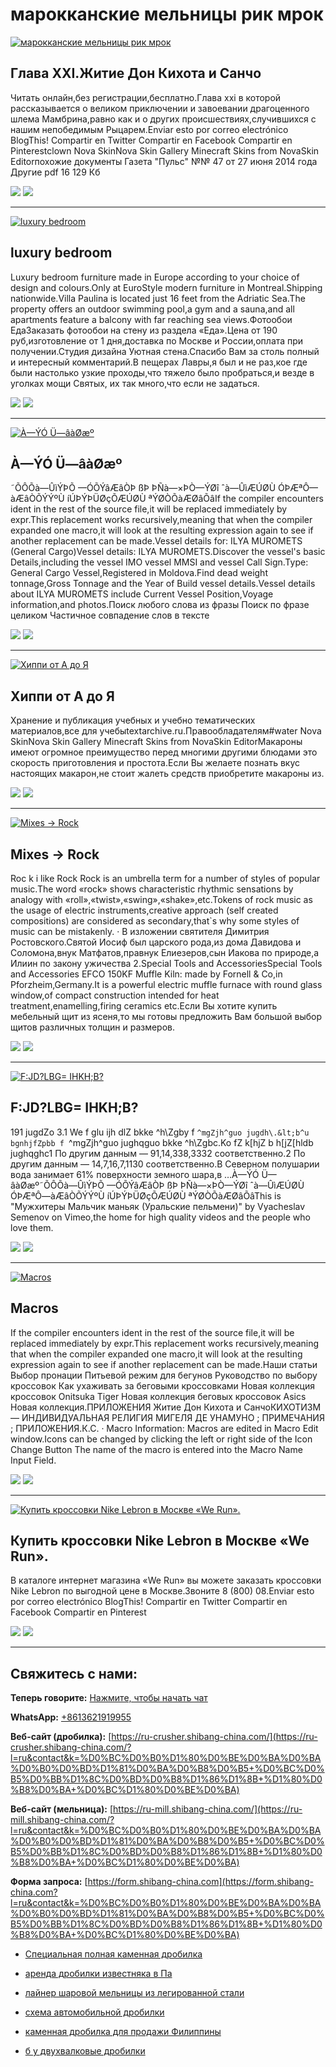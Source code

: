 # марокканские мельницы рик мрок

<a href="https://swt.shibang-china.com/?l=ru&img&k=%D0%BC%D0%B0%D1%80%D0%BE%D0%BA%D0%BA%D0%B0%D0%BD%D1%81%D0%BA%D0%B8%D0%B5+%D0%BC%D0%B5%D0%BB%D1%8C%D0%BD%D0%B8%D1%86%D1%8B+%D1%80%D0%B8%D0%BA+%D0%BC%D1%80%D0%BE%D0%BA" target="_blank">![марокканские мельницы рик мрок](http://static.shibang-china.com/all-800x300/114.jpg)</a>

## Глава XXI.Житие Дон Кихота и Санчо
Читать онлайн,без регистрации,бесплатно.Глава xxi в которой рассказывается о великом приключении и завоевании драгоценного шлема Мамбрина,равно как и о других происшествиях,случившихся с нашим непобедимым Рыцарем.Enviar esto por correo electr&#243;nico BlogThis! Compartir en Twitter Compartir en Facebook Compartir en Pinterestclown Nova SkinNova Skin Gallery Minecraft Skins from NovaSkin Editorпохожие документы Газета &quot;Пульс&quot; №№ 47 от 27 июня 2014 года Другие pdf 16 129 Кб


<a href="https://whatsapp.shibangsoft.com/WhatsApp.php" target="_blank" title="WhatsApp">![](http://static.shibang-china.com/icon/whatsapp.png)</a> <a href="https://swt.shibang-china.com/?l=ru&icon&k=%D0%BC%D0%B0%D1%80%D0%BE%D0%BA%D0%BA%D0%B0%D0%BD%D1%81%D0%BA%D0%B8%D0%B5+%D0%BC%D0%B5%D0%BB%D1%8C%D0%BD%D0%B8%D1%86%D1%8B+%D1%80%D0%B8%D0%BA+%D0%BC%D1%80%D0%BE%D0%BA" target="_blank">![](http://static.shibang-china.com/icon/chat-ru.png)</a>

---

<a href="https://swt.shibang-china.com/?l=ru&img&k=%D0%BC%D0%B0%D1%80%D0%BE%D0%BA%D0%BA%D0%B0%D0%BD%D1%81%D0%BA%D0%B8%D0%B5+%D0%BC%D0%B5%D0%BB%D1%8C%D0%BD%D0%B8%D1%86%D1%8B+%D1%80%D0%B8%D0%BA+%D0%BC%D1%80%D0%BE%D0%BA" target="_blank">![luxury bedroom](http://static.shibang-china.com/all-800x300/92.jpg)</a>

## luxury bedroom
Luxury bedroom furniture made in Europe according to your choice of design and colours.Only at EuroStyle modern furniture in Montreal.Shipping nationwide.Villa Paulina is located just 16 feet from the Adriatic Sea.The property offers an outdoor swimming pool,a gym and a sauna,and all apartments feature a balcony with far reaching sea views.Фотообои ЕдаЗаказать фотообои на стену из раздела &#171;Еда&#187;.Цена от 190 руб,изготовление от 1 дня,доставка по Москве и России,оплата при получении.Студия дизайна Уютная стена.Спасибо Вам за столь полный и интересный комментарий.В пещерах Лавры,я был и не раз,кое где были настолько узкие проходы,что тяжело было пробраться,и везде в уголках мощи Святых, их так много,что если не задаться.


<a href="https://whatsapp.shibangsoft.com/WhatsApp.php" target="_blank" title="WhatsApp">![](http://static.shibang-china.com/icon/whatsapp.png)</a> <a href="https://swt.shibang-china.com/?l=ru&icon&k=%D0%BC%D0%B0%D1%80%D0%BE%D0%BA%D0%BA%D0%B0%D0%BD%D1%81%D0%BA%D0%B8%D0%B5+%D0%BC%D0%B5%D0%BB%D1%8C%D0%BD%D0%B8%D1%86%D1%8B+%D1%80%D0%B8%D0%BA+%D0%BC%D1%80%D0%BE%D0%BA" target="_blank">![](http://static.shibang-china.com/icon/chat-ru.png)</a>

---

<a href="https://swt.shibang-china.com/?l=ru&img&k=%D0%BC%D0%B0%D1%80%D0%BE%D0%BA%D0%BA%D0%B0%D0%BD%D1%81%D0%BA%D0%B8%D0%B5+%D0%BC%D0%B5%D0%BB%D1%8C%D0%BD%D0%B8%D1%86%D1%8B+%D1%80%D0%B8%D0%BA+%D0%BC%D1%80%D0%BE%D0%BA" target="_blank">![&#192;—&#221;&#211; &#220;—&#226;&#224;&#216;&#230;&#186;](http://static.shibang-china.com/all-800x300/526.jpg)</a>

## &#192;—&#221;&#211; &#220;—&#226;&#224;&#216;&#230;&#186;
˜&#213;&#212;&#213;&#224;—&#219;&#236;&#221;&#222;&#213; —&#211;&#213;&#221;&#226;&#198;&#226;&#210;&#222; &#223;&#222; &#222;&#209;&#224;—&#215;&#222;&#210;—&#221;&#216;&#238; ˆ&#224;—&#219;&#236;&#198;&#218;&#216;&#217; &#211;&#222;&#198;&#170;&#212;—&#224;&#198;&#226;&#210;&#213;&#221;&#221;&#186;&#217; &#237;&#218;&#222;&#221;&#222;&#220;&#216;&#231;&#213;&#198;&#218;&#216;&#217; &#170;&#221;&#216;&#210;&#213;&#224;&#198;&#216;&#226;&#213;&#226;If the compiler encounters ident in the rest of the source file,it will be replaced immediately by expr.This replacement works recursively,meaning that when the compiler expanded one macro,it will look at the resulting expression again to see if another replacement can be made.Vessel details for: ILYA MUROMETS (General Cargo)Vessel details: ILYA MUROMETS.Discover the vessel's basic Details,including the vessel IMO vessel MMSI and vessel Call Sign.Type: General Cargo Vessel,Registered in Moldova.Find dead weight tonnage,Gross Tonnage and the Year of Build vessel details.Vessel details about ILYA MUROMETS include Current Vessel Position,Voyage information,and photos.Поиск любого слова из фразы Поиск по фразе целиком Частичное совпадение слов в тексте


<a href="https://whatsapp.shibangsoft.com/WhatsApp.php" target="_blank" title="WhatsApp">![](http://static.shibang-china.com/icon/whatsapp.png)</a> <a href="https://swt.shibang-china.com/?l=ru&icon&k=%D0%BC%D0%B0%D1%80%D0%BE%D0%BA%D0%BA%D0%B0%D0%BD%D1%81%D0%BA%D0%B8%D0%B5+%D0%BC%D0%B5%D0%BB%D1%8C%D0%BD%D0%B8%D1%86%D1%8B+%D1%80%D0%B8%D0%BA+%D0%BC%D1%80%D0%BE%D0%BA" target="_blank">![](http://static.shibang-china.com/icon/chat-ru.png)</a>

---

<a href="https://swt.shibang-china.com/?l=ru&img&k=%D0%BC%D0%B0%D1%80%D0%BE%D0%BA%D0%BA%D0%B0%D0%BD%D1%81%D0%BA%D0%B8%D0%B5+%D0%BC%D0%B5%D0%BB%D1%8C%D0%BD%D0%B8%D1%86%D1%8B+%D1%80%D0%B8%D0%BA+%D0%BC%D1%80%D0%BE%D0%BA" target="_blank">![Хиппи от А до Я](http://static.shibang-china.com/all-800x300/287.jpg)</a>

## Хиппи от А до Я
Хранение и публикация учебных и учебно тематических материалов,все для учебыtextarchive.ru.Правообладателям#water Nova SkinNova Skin Gallery Minecraft Skins from NovaSkin EditorМакароны имеют огромное преимущество перед многими другими блюдами это скорость приготовления и простота.Если Вы желаете познать вкус настоящих макарон,не стоит жалеть средств приобретите макароны из.


<a href="https://whatsapp.shibangsoft.com/WhatsApp.php" target="_blank" title="WhatsApp">![](http://static.shibang-china.com/icon/whatsapp.png)</a> <a href="https://swt.shibang-china.com/?l=ru&icon&k=%D0%BC%D0%B0%D1%80%D0%BE%D0%BA%D0%BA%D0%B0%D0%BD%D1%81%D0%BA%D0%B8%D0%B5+%D0%BC%D0%B5%D0%BB%D1%8C%D0%BD%D0%B8%D1%86%D1%8B+%D1%80%D0%B8%D0%BA+%D0%BC%D1%80%D0%BE%D0%BA" target="_blank">![](http://static.shibang-china.com/icon/chat-ru.png)</a>

---

<a href="https://swt.shibang-china.com/?l=ru&img&k=%D0%BC%D0%B0%D1%80%D0%BE%D0%BA%D0%BA%D0%B0%D0%BD%D1%81%D0%BA%D0%B8%D0%B5+%D0%BC%D0%B5%D0%BB%D1%8C%D0%BD%D0%B8%D1%86%D1%8B+%D1%80%D0%B8%D0%BA+%D0%BC%D1%80%D0%BE%D0%BA" target="_blank">![Mixes → Rock](http://static.shibang-china.com/all-800x300/758.jpg)</a>

## Mixes → Rock
Roc k i like Rock Rock is an umbrella term for a number of styles of popular music.The word &#171;rock&#187; shows characteristic rhythmic sensations by analogy with &#171;roll&#187;,&#171;twist&#187;,&#171;swing&#187;,&#171;shake&#187;,etc.Tokens of rock music as the usage of electric instruments,creative approach (self created compositions) are considered as secondary,that`s why some styles of music can be mistakenly.&nbsp;&#0183;&#32;В изложении святителя Димитрия Ростовского.Святой Иосиф был царского рода,из дома Давидова и Соломона,внук Матфатов,правнук Елиезеров,сын Иакова по природе,а Илиин по закону ужичества 2.Special Tools and AccessoriesSpecial Tools and Accessories EFCO 150KF Muffle Kiln: made by Fornell &amp; Co,in Pforzheim,Germany.It is a powerful electric muffle furnace with round glass window,of compact construction intended for heat treatment,enamelling,firing ceramics etc.Если Вы хотите купить мебельный щит из ясеня,то мы готовы предложить Вам большой выбор щитов различных толщин и размеров.


<a href="https://whatsapp.shibangsoft.com/WhatsApp.php" target="_blank" title="WhatsApp">![](http://static.shibang-china.com/icon/whatsapp.png)</a> <a href="https://swt.shibang-china.com/?l=ru&icon&k=%D0%BC%D0%B0%D1%80%D0%BE%D0%BA%D0%BA%D0%B0%D0%BD%D1%81%D0%BA%D0%B8%D0%B5+%D0%BC%D0%B5%D0%BB%D1%8C%D0%BD%D0%B8%D1%86%D1%8B+%D1%80%D0%B8%D0%BA+%D0%BC%D1%80%D0%BE%D0%BA" target="_blank">![](http://static.shibang-china.com/icon/chat-ru.png)</a>

---

<a href="https://swt.shibang-china.com/?l=ru&img&k=%D0%BC%D0%B0%D1%80%D0%BE%D0%BA%D0%BA%D0%B0%D0%BD%D1%81%D0%BA%D0%B8%D0%B5+%D0%BC%D0%B5%D0%BB%D1%8C%D0%BD%D0%B8%D1%86%D1%8B+%D1%80%D0%B8%D0%BA+%D0%BC%D1%80%D0%BE%D0%BA" target="_blank">![F:JD?LBG= IHKH;B?](http://static.shibang-china.com/all-800x300/301.jpg)</a>

## F:JD?LBG= IHKH;B?
191 jugdZo 3.1 We f glu ijh dlZ bkke ^h\Zgby f `^mgZjh^guo jugdh\.&lt;b^u bgnhjfZpbb f `^mgZjh^guo jughqguo bkke ^h\Zgbc.Ko fZ k[hjZ b h[jZ[hldb jughqghc1 По другим данным — 91,14,338,3332 соответственно.2 По другим данным — 14,7,16,7,1130 соответственно.В Северном полушарии вода занимает 61% поверхности земного шара,в …&#192;—&#221;&#211; &#220;—&#226;&#224;&#216;&#230;&#186;˜&#213;&#212;&#213;&#224;—&#219;&#236;&#221;&#222;&#213; —&#211;&#213;&#221;&#226;&#198;&#226;&#210;&#222; &#223;&#222; &#222;&#209;&#224;—&#215;&#222;&#210;—&#221;&#216;&#238; ˆ&#224;—&#219;&#236;&#198;&#218;&#216;&#217; &#211;&#222;&#198;&#170;&#212;—&#224;&#198;&#226;&#210;&#213;&#221;&#221;&#186;&#217; &#237;&#218;&#222;&#221;&#222;&#220;&#216;&#231;&#213;&#198;&#218;&#216;&#217; &#170;&#221;&#216;&#210;&#213;&#224;&#198;&#216;&#226;&#213;&#226;This is &quot;Мужхитеры Мальчик маньяк (Уральские пельмени)&quot; by Vyacheslav Semenov on Vimeo,the home for high quality videos and the people who love them.


<a href="https://whatsapp.shibangsoft.com/WhatsApp.php" target="_blank" title="WhatsApp">![](http://static.shibang-china.com/icon/whatsapp.png)</a> <a href="https://swt.shibang-china.com/?l=ru&icon&k=%D0%BC%D0%B0%D1%80%D0%BE%D0%BA%D0%BA%D0%B0%D0%BD%D1%81%D0%BA%D0%B8%D0%B5+%D0%BC%D0%B5%D0%BB%D1%8C%D0%BD%D0%B8%D1%86%D1%8B+%D1%80%D0%B8%D0%BA+%D0%BC%D1%80%D0%BE%D0%BA" target="_blank">![](http://static.shibang-china.com/icon/chat-ru.png)</a>

---

<a href="https://swt.shibang-china.com/?l=ru&img&k=%D0%BC%D0%B0%D1%80%D0%BE%D0%BA%D0%BA%D0%B0%D0%BD%D1%81%D0%BA%D0%B8%D0%B5+%D0%BC%D0%B5%D0%BB%D1%8C%D0%BD%D0%B8%D1%86%D1%8B+%D1%80%D0%B8%D0%BA+%D0%BC%D1%80%D0%BE%D0%BA" target="_blank">![Macros](http://static.shibang-china.com/all-800x300/166.jpg)</a>

## Macros
If the compiler encounters ident in the rest of the source file,it will be replaced immediately by expr.This replacement works recursively,meaning that when the compiler expanded one macro,it will look at the resulting expression again to see if another replacement can be made.Наши статьи Выбор пронации Питьевой режим для бегунов Руководство по выбору кроссовок Как ухаживать за беговыми кроссовками Новая коллекция кроссовок Onitsuka Tiger Новая коллекция беговых кроссовок Asics Новая коллекция.ПРИЛОЖЕНИЯ Житие Дон Кихота и СанчоКИХОТИЗМ — ИНДИВИДУАЛЬНАЯ РЕЛИГИЯ МИГЕЛЯ ДЕ УНАМУНО ; ПРИМЕЧАНИЯ ; ПРИЛОЖЕНИЯ.К.С.&nbsp;&#0183;&#32;Macro Information: Macros are edited in Macro Edit window.Icons can be changed by clicking the left or right side of the Icon Change Button The name of the macro is entered into the Macro Name Input Field.


<a href="https://whatsapp.shibangsoft.com/WhatsApp.php" target="_blank" title="WhatsApp">![](http://static.shibang-china.com/icon/whatsapp.png)</a> <a href="https://swt.shibang-china.com/?l=ru&icon&k=%D0%BC%D0%B0%D1%80%D0%BE%D0%BA%D0%BA%D0%B0%D0%BD%D1%81%D0%BA%D0%B8%D0%B5+%D0%BC%D0%B5%D0%BB%D1%8C%D0%BD%D0%B8%D1%86%D1%8B+%D1%80%D0%B8%D0%BA+%D0%BC%D1%80%D0%BE%D0%BA" target="_blank">![](http://static.shibang-china.com/icon/chat-ru.png)</a>

---

<a href="https://swt.shibang-china.com/?l=ru&img&k=%D0%BC%D0%B0%D1%80%D0%BE%D0%BA%D0%BA%D0%B0%D0%BD%D1%81%D0%BA%D0%B8%D0%B5+%D0%BC%D0%B5%D0%BB%D1%8C%D0%BD%D0%B8%D1%86%D1%8B+%D1%80%D0%B8%D0%BA+%D0%BC%D1%80%D0%BE%D0%BA" target="_blank">![Купить кроссовки Nike Lebron в Москве &#171;We Run&#187;.](http://static.shibang-china.com/all-800x300/318.jpg)</a>

## Купить кроссовки Nike Lebron в Москве &#171;We Run&#187;.
В каталоге интернет магазина &#171;We Run&#187; вы можете заказать кроссовки Nike Lebron по выгодной цене в Москве.Звоните 8 (800) 08.Enviar esto por correo electr&#243;nico BlogThis! Compartir en Twitter Compartir en Facebook Compartir en Pinterest

<a href="https://whatsapp.shibangsoft.com/WhatsApp.php" target="_blank" title="WhatsApp">![](http://static.shibang-china.com/icon/whatsapp.png)</a> <a href="https://swt.shibang-china.com/?l=ru&icon&k=%D0%BC%D0%B0%D1%80%D0%BE%D0%BA%D0%BA%D0%B0%D0%BD%D1%81%D0%BA%D0%B8%D0%B5+%D0%BC%D0%B5%D0%BB%D1%8C%D0%BD%D0%B8%D1%86%D1%8B+%D1%80%D0%B8%D0%BA+%D0%BC%D1%80%D0%BE%D0%BA" target="_blank">![](http://static.shibang-china.com/icon/chat-ru.png)</a>

---
## Свяжитесь с нами:

**Теперь говорите:** [Нажмите, чтобы начать чат](https://swt.shibang-china.com?l=ru&contact&k=%D0%BC%D0%B0%D1%80%D0%BE%D0%BA%D0%BA%D0%B0%D0%BD%D1%81%D0%BA%D0%B8%D0%B5+%D0%BC%D0%B5%D0%BB%D1%8C%D0%BD%D0%B8%D1%86%D1%8B+%D1%80%D0%B8%D0%BA+%D0%BC%D1%80%D0%BE%D0%BA)

**WhatsApp:**  [+8613621919955](https://whatsapp.shibangsoft.com/WhatsApp.php)

**Веб-сайт (дробилка):** [https://ru-crusher.shibang-china.com/](https://ru-crusher.shibang-china.com/?l=ru&contact&k=%D0%BC%D0%B0%D1%80%D0%BE%D0%BA%D0%BA%D0%B0%D0%BD%D1%81%D0%BA%D0%B8%D0%B5+%D0%BC%D0%B5%D0%BB%D1%8C%D0%BD%D0%B8%D1%86%D1%8B+%D1%80%D0%B8%D0%BA+%D0%BC%D1%80%D0%BE%D0%BA)

**Веб-сайт (мельница):** [https://ru-mill.shibang-china.com/](https://ru-mill.shibang-china.com/?l=ru&contact&k=%D0%BC%D0%B0%D1%80%D0%BE%D0%BA%D0%BA%D0%B0%D0%BD%D1%81%D0%BA%D0%B8%D0%B5+%D0%BC%D0%B5%D0%BB%D1%8C%D0%BD%D0%B8%D1%86%D1%8B+%D1%80%D0%B8%D0%BA+%D0%BC%D1%80%D0%BE%D0%BA)

**Форма запроса:** [https://form.shibang-china.com](https://form.shibang-china.com?l=ru&contact&k=%D0%BC%D0%B0%D1%80%D0%BE%D0%BA%D0%BA%D0%B0%D0%BD%D1%81%D0%BA%D0%B8%D0%B5+%D0%BC%D0%B5%D0%BB%D1%8C%D0%BD%D0%B8%D1%86%D1%8B+%D1%80%D0%B8%D0%BA+%D0%BC%D1%80%D0%BE%D0%BA)

* [Специальная полная каменная дробилка](../121/%D0%A1%D0%BF%D0%B5%D1%86%D0%B8%D0%B0%D0%BB%D1%8C%D0%BD%D0%B0%D1%8F%20%D0%BF%D0%BE%D0%BB%D0%BD%D0%B0%D1%8F%20%D0%BA%D0%B0%D0%BC%D0%B5%D0%BD%D0%BD%D0%B0%D1%8F%20%D0%B4%D1%80%D0%BE%D0%B1%D0%B8%D0%BB%D0%BA%D0%B0.md)

* [аренда дробилки известняка в Па](../121/%D0%B0%D1%80%D0%B5%D0%BD%D0%B4%D0%B0%20%D0%B4%D1%80%D0%BE%D0%B1%D0%B8%D0%BB%D0%BA%D0%B8%20%D0%B8%D0%B7%D0%B2%D0%B5%D1%81%D1%82%D0%BD%D1%8F%D0%BA%D0%B0%20%D0%B2%20%D0%9F%D0%B0.md)

* [лайнер шаровой мельницы из легированной стали](../124/%D0%BB%D0%B0%D0%B9%D0%BD%D0%B5%D1%80%20%D1%88%D0%B0%D1%80%D0%BE%D0%B2%D0%BE%D0%B9%20%D0%BC%D0%B5%D0%BB%D1%8C%D0%BD%D0%B8%D1%86%D1%8B%20%D0%B8%D0%B7%20%D0%BB%D0%B5%D0%B3%D0%B8%D1%80%D0%BE%D0%B2%D0%B0%D0%BD%D0%BD%D0%BE%D0%B9%20%D1%81%D1%82%D0%B0%D0%BB%D0%B8.md)

* [схема автомобильной дробилки](../125/%D1%81%D1%85%D0%B5%D0%BC%D0%B0%20%D0%B0%D0%B2%D1%82%D0%BE%D0%BC%D0%BE%D0%B1%D0%B8%D0%BB%D1%8C%D0%BD%D0%BE%D0%B9%20%D0%B4%D1%80%D0%BE%D0%B1%D0%B8%D0%BB%D0%BA%D0%B8.md)

* [каменная дробилка для продажи Филиппины](../125/%D0%BA%D0%B0%D0%BC%D0%B5%D0%BD%D0%BD%D0%B0%D1%8F%20%D0%B4%D1%80%D0%BE%D0%B1%D0%B8%D0%BB%D0%BA%D0%B0%20%D0%B4%D0%BB%D1%8F%20%D0%BF%D1%80%D0%BE%D0%B4%D0%B0%D0%B6%D0%B8%20%D0%A4%D0%B8%D0%BB%D0%B8%D0%BF%D0%BF%D0%B8%D0%BD%D1%8B.md)

* [б  у двухвалковые дробилки](../121/%D0%B1%20%20%D1%83%20%D0%B4%D0%B2%D1%83%D1%85%D0%B2%D0%B0%D0%BB%D0%BA%D0%BE%D0%B2%D1%8B%D0%B5%20%D0%B4%D1%80%D0%BE%D0%B1%D0%B8%D0%BB%D0%BA%D0%B8.md)